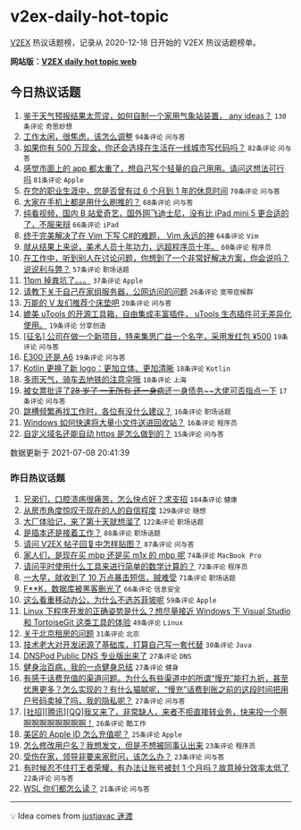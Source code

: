 # v2ex-daily-hot-topic

[V2EX](https://www.v2ex.com/) 热议话题榜，记录从 2020-12-18 日开始的 V2EX 热议话题榜单。

**网站版：[V2EX daily hot topic web](https://boojack.github.io/v2ex-daily-hot-topic-web/)**

## 今日热议话题

<!-- TODAY BEGIN -->

1. [鉴于天气预报结果太荒谬，如何自制一个家用气象站装置， any ideas？](https://www.v2ex.com/t/788271) `130条评论` `奇思妙想`
1. [工作太闲，很焦虑，该怎么调整](https://www.v2ex.com/t/788224) `94条评论` `问与答`
1. [如果你有 500 万现金，你还会选择在生活在一线城市写代码吗？](https://www.v2ex.com/t/788304) `82条评论` `问与答`
1. [感觉市面上的 app 都太重了，想自己写个轻量的自己用用。请问这想法可行吗](https://www.v2ex.com/t/788237) `81条评论` `Apple`
1. [在您的职业生涯中，您是否曾有过 6 个月到 1 年的休息时间](https://www.v2ex.com/t/788234) `70条评论` `问与答`
1. [大家在手机上都是用什么刷推的？](https://www.v2ex.com/t/788217) `68条评论` `问与答`
1. [纯看视频，国内 B 站爱奇艺，国外网飞迪士尼，没有比 iPad mini 5 更合适的了，不服来辩](https://www.v2ex.com/t/788213) `66条评论` `iPad`
1. [终于完美解决了在 Vim 下写 C#的难题， Vim 永远的神](https://www.v2ex.com/t/788204) `64条评论` `Vim`
1. [就从结果上来说，美术人员十年功力，远超程序员十年。](https://www.v2ex.com/t/788272) `60条评论` `程序员`
1. [在工作中，听到别人在讨论问题，你想到了一个非常好解决方案，你会说吗？ 说说利与弊？](https://www.v2ex.com/t/788216) `57条评论` `职场话题`
1. [11pm 掉粪坑了。。。](https://www.v2ex.com/t/788265) `37条评论` `Apple`
1. [请教下关于自己在家组服务器，公网访问的问题](https://www.v2ex.com/t/788357) `26条评论` `宽带症候群`
1. [万能的 V 友们推荐个床垫吧](https://www.v2ex.com/t/788318) `20条评论` `问与答`
1. [媲美 uTools 的开源工具箱，自由集成丰富插件， uTools 生态插件可无差异化使用。](https://www.v2ex.com/t/788263) `19条评论` `分享创造`
1. [[征名] 公司在做一个新项目，特来集思广益一个名字，采用发红包 ¥500](https://www.v2ex.com/t/788256) `19条评论` `问与答`
1. [E300 还是 A6](https://www.v2ex.com/t/788229) `19条评论` `问与答`
1. [Kotlin 更换了新 logo：更加立体、更加清晰](https://www.v2ex.com/t/788273) `18条评论` `Kotlin`
1. [多雨天气，骑车去地铁的注意伞哦](https://www.v2ex.com/t/788206) `18条评论` `上海`
1. [被女票批评了~~28 岁了 一无所有 还一身病~~还一身债务~~大佬可否指点一下](https://www.v2ex.com/t/788233) `17条评论` `问与答`
1. [跳槽频繁再找工作时，各位有没什么建议？](https://www.v2ex.com/t/788356) `16条评论` `职场话题`
1. [Windows 如何快速将大量小文件送进回收站？](https://www.v2ex.com/t/788305) `16条评论` `程序员`
1. [自定义域名还能自动 https 是怎么做到的？](https://www.v2ex.com/t/788330) `15条评论` `问与答`

数据更新于 2021-07-08 20:41:39

<!-- TODAY END -->

### 昨日热议话题

<!-- YESTERDAY BEGIN -->

1. [兄弟们，口腔溃疡很痛苦，怎么快点好？求支招](https://www.v2ex.com/t/788021) `184条评论` `健康`
1. [从房市角度惊叹于现在的人的自信程度](https://www.v2ex.com/t/788100) `129条评论` `随想`
1. [大厂体验记，来了第十天就想溜了](https://www.v2ex.com/t/788005) `122条评论` `职场话题`
1. [是插本还是接着工作？](https://www.v2ex.com/t/788002) `88条评论` `职场话题`
1. [请问 V2EX 帖子回复中怎样贴图？](https://www.v2ex.com/t/788014) `87条评论` `问与答`
1. [家人们，是现在买 mbp 还是买 m1x 的 mbp 呢](https://www.v2ex.com/t/787997) `74条评论` `MacBook Pro`
1. [请问平时使用什么工具来进行简单的数学计算的？](https://www.v2ex.com/t/788166) `72条评论` `程序员`
1. [一大早，就收到了 10 万点暴击短信，贼难受](https://www.v2ex.com/t/788000) `71条评论` `职场话题`
1. [F**K，数据库被黑客删光了](https://www.v2ex.com/t/788046) `66条评论` `信息安全`
1. [这么看重移动办公，为什么不选苏菲坡呢](https://www.v2ex.com/t/788049) `59条评论` `Apple`
1. [Linux 下程序开发的正确姿势是什么？想尽量接近 Windows 下 Visual Studio 和 TortoiseGit 这类工具的体验](https://www.v2ex.com/t/788078) `49条评论` `Linux`
1. [关于北京租房的问题](https://www.v2ex.com/t/788017) `31条评论` `北京`
1. [技术老大对开发闭源了基础库，打算自己写一套代替](https://www.v2ex.com/t/788087) `30条评论` `Java`
1. [DNSPod Public DNS 专业版出来了](https://www.v2ex.com/t/788130) `27条评论` `DNS`
1. [健身治百病，我的一点健身总结](https://www.v2ex.com/t/788123) `27条评论` `健身`
1. [有感于话费充值的渠道问题。为什么有些渠道中的所谓“慢充”能打九折，甚至优惠更多？怎么实现的？有什么猫腻呢，“慢充”话费到账之前的这段时间把用户号码卖掉了吗，我的隐私呢？](https://www.v2ex.com/t/788003) `27条评论` `问与答`
1. [[社招][腾讯][QQ]我又来了，非常缺人，来者不拒直接转业务，快来投一个啊啊啊啊啊啊啊啊啊！](https://www.v2ex.com/t/788091) `26条评论` `酷工作`
1. [美区的 Apple ID 怎么充值呢？](https://www.v2ex.com/t/788096) `25条评论` `Apple`
1. [怎么修改用户名？我想发文，但是不想被同事认出来](https://www.v2ex.com/t/788131) `23条评论` `程序员`
1. [受伤在家，领导非要来家慰问，该怎么办？](https://www.v2ex.com/t/788037) `23条评论` `问与答`
1. [有时候忍不住打王者荣耀，有办法让账号被封 1 个月吗？故意掉分效率太低了](https://www.v2ex.com/t/788095) `22条评论` `问与答`
1. [WSL 你们都怎么读？](https://www.v2ex.com/t/788068) `21条评论` `问与答`

<!-- YESTERDAY END -->

---

💡 Idea comes from [justjavac 迷渡](https://github.com/justjavac/)
